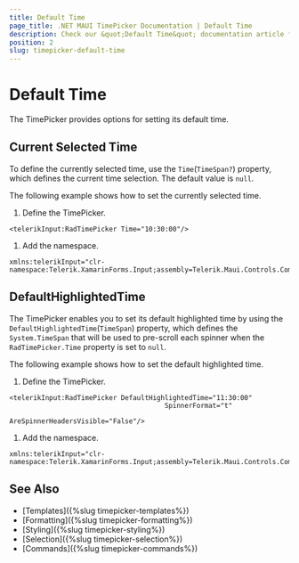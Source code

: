 ```yaml
---
title: Default Time
page_title: .NET MAUI TimePicker Documentation | Default Time
description: Check our &quot;Default Time&quot; documentation article for Telerik TimePicker for .NET MAUI.
position: 2
slug: timepicker-default-time
---
```


# Default Time

The TimePicker provides options for setting its default time.

## Current Selected Time

To define the currently selected time, use the `Time`(`TimeSpan?`) property, which defines the current time selection. The default value is `null`.

The following example shows how to set the currently selected time.

1. Define the TimePicker.

 ```
<telerikInput:RadTimePicker Time="10:30:00"/>
 ```

1. Add the namespace.

 ```XAML
xmlns:telerikInput="clr-namespace:Telerik.XamarinForms.Input;assembly=Telerik.Maui.Controls.Compatibility"
 ```

## DefaultHighlightedTime

The TimePicker enables you to set its default highlighted time by using the  `DefaultHighlightedTime`(`TimeSpan`) property, which defines the `System.TimeSpan` that will be used to pre-scroll each spinner when the `RadTimePicker.Time` property is set to `null`.

The following example shows how to set the default highlighted time.

1. Define the TimePicker.

 ```XAML
<telerikInput:RadTimePicker DefaultHighlightedTime="11:30:00"
                                        SpinnerFormat="t"
                                        AreSpinnerHeadersVisible="False"/>
 ```

1. Add the namespace.

 ```XAML
xmlns:telerikInput="clr-namespace:Telerik.XamarinForms.Input;assembly=Telerik.Maui.Controls.Compatibility"
 ```
 

## See Also

- [Templates]({%slug timepicker-templates%})
- [Formatting]({%slug timepicker-formatting%})
- [Styling]({%slug timepicker-styling%})
- [Selection]({%slug timepicker-selection%})
- [Commands]({%slug timepicker-commands%})
